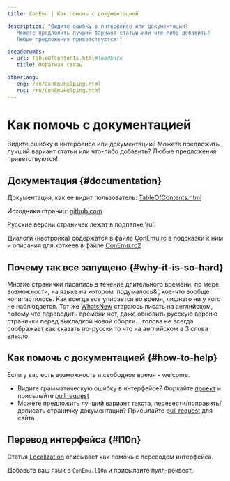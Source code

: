 ```yaml
---
title: ConEmu | Как помочь с документацией

description: "Видите ошибку в интерфейсе или документации?
   Можете предложить лучший вариант статьи или что-либо добавить?
   Любые предложения приветствуются!"

breadcrumbs:
 - url: TableOfContents.html#feedback
   title: Обратная связь

otherlang:
   eng: /en/ConEmuHelping.html
   rus: /ru/ConEmuHelping.html
---
```


# Как помочь с документацией

Видите ошибку в интерфейсе или документации?
Можете предложить лучший вариант статьи или что-либо добавить?
Любые предложения приветствуются!


## Документация  {#documentation}

Документация, как ее видит пользователь: [TableOfContents.html](TableOfContents.html)

Исходники страниц: [github.com](https://github.com/ConEmu/ConEmu.github.io)

Русские версии страничек лежат в подпапке ‘ru’.

Диалоги (настройка) содержатся в файле
[ConEmu.rc](https://github.com/Maximus5/ConEmu/blob/alpha/src/ConEmu/ConEmu.rc)
а подсказки к ним и описания для хоткеев в файле
[ConEmu.rc2](https://github.com/Maximus5/ConEmu/blob/alpha/src/ConEmu/ConEmu.rc2)


## Почему так все запущено  {#why-it-is-so-hard}

Многие странички писались в течение длительного времени, по мере возможности,
на языке на котором ‘подумалось&’, кое-что вообще копипастилось.
Как всегда все упирается во время, лишнего ни у кого не наблюдается.
Тот же [WhatsNew](Whats_New.html) стараюсь писать на английском,
потому что переводить времени нет, даже обновить русскую версию странички
перед выкладкой новой сборки...
голова не всегда соображает как сказать по-русски то что на английском в 3 слова влезло.


## Как помочь с документацией  {#how-to-help}

Если у вас есть возможность и свободное время - welcome.

  - Видите грамматическую ошибку в интерфейсе? Форкайте [проект](https://github.com/Maximus5/ConEmu) и присылайте [pull request](https://github.com/Maximus5/ConEmu/pulls)
  - Можете предложить лучший вариант текста, перевести/поправить/дописать страничку документации? Присылайте [pull request](https://github.com/ConEmu/ConEmu.github.io/pulls) для сайта


## Перевод интерфейса  {#l10n}

Статья [Localization](Localization.html) описывает как помочь с переводом интерфейса.

Добавьте ваш язык в `ConEmu.l10n` и присылайте пулл-реквест.

